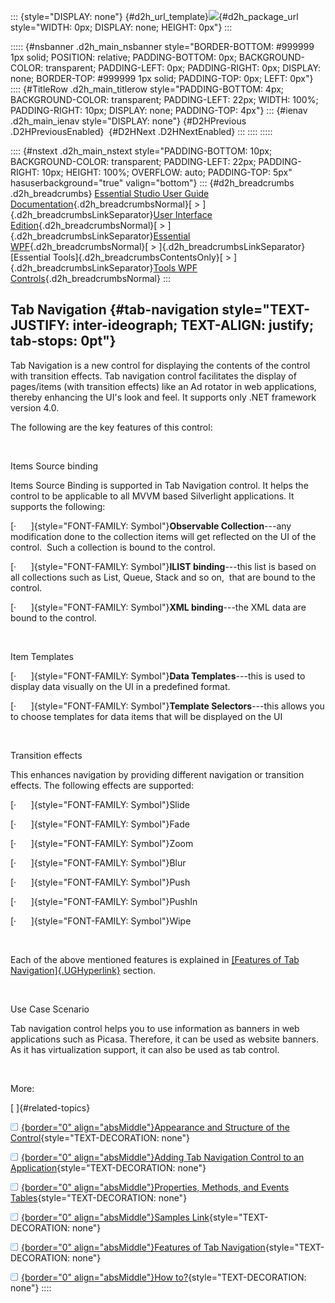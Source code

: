 ::: {style="DISPLAY: none"}
[](ms-xhelp:///?Id=d2h_url_template){#d2h_url_template}![](!package_url!){#d2h_package_url style="WIDTH: 0px; DISPLAY: none; HEIGHT: 0px"}
:::

::::: {#nsbanner .d2h_main_nsbanner style="BORDER-BOTTOM: #999999 1px solid; POSITION: relative; PADDING-BOTTOM: 0px; BACKGROUND-COLOR: transparent; PADDING-LEFT: 0px; PADDING-RIGHT: 0px; DISPLAY: none; BORDER-TOP: #999999 1px solid; PADDING-TOP: 0px; LEFT: 0px"}
:::: {#TitleRow .d2h_main_titlerow style="PADDING-BOTTOM: 4px; BACKGROUND-COLOR: transparent; PADDING-LEFT: 22px; WIDTH: 100%; PADDING-RIGHT: 10px; DISPLAY: none; PADDING-TOP: 4px"}
::: {#ienav .d2h_main_ienav style="DISPLAY: none"}
[](ms-xhelp:///?Id=82529dab-1a9d-4046-a001-c65204387232){#D2HPrevious .D2HPreviousEnabled}  [](ms-xhelp:///?Id=43ae5cc4-9330-4059-a989-2f116c56bf70){#D2HNext .D2HNextEnabled}
:::
::::
:::::

:::: {#nstext .d2h_main_nstext style="PADDING-BOTTOM: 10px; BACKGROUND-COLOR: transparent; PADDING-LEFT: 22px; PADDING-RIGHT: 10px; HEIGHT: 100%; OVERFLOW: auto; PADDING-TOP: 5px" hasuserbackground="true" valign="bottom"}
::: {#d2h_breadcrumbs .d2h_breadcrumbs}
[Essential Studio User Guide Documentation](ms-xhelp:///?Id=12457748-09e3-4d74-a240-8e049cedf030){.d2h_breadcrumbsNormal}[ \> ]{.d2h_breadcrumbsLinkSeparator}[User Interface Edition](ms-xhelp:///?Id=c29296b7-531c-413b-a0ec-488ca1f7f669){.d2h_breadcrumbsNormal}[ \> ]{.d2h_breadcrumbsLinkSeparator}[Essential WPF](ms-xhelp:///?Id=7f4f82c5-151c-4262-94d0-75c4626c77bc){.d2h_breadcrumbsNormal}[ \> ]{.d2h_breadcrumbsLinkSeparator}[Essential Tools]{.d2h_breadcrumbsContentsOnly}[ \> ]{.d2h_breadcrumbsLinkSeparator}[Tools WPF Controls](ms-xhelp:///?Id=2ea58a12-9426-4a63-96b4-89eb80232c2c){.d2h_breadcrumbsNormal}
:::

## Tab Navigation {#tab-navigation style="TEXT-JUSTIFY: inter-ideograph; TEXT-ALIGN: justify; tab-stops: 0pt"}

Tab Navigation is a new control for displaying the contents of the control with transition effects. Tab navigation control facilitates the display of pages/items (with transition effects) like an Ad rotator in web applications, thereby enhancing the UI's look and feel. It supports only .NET framework version 4.0.

The following are the key features of this control:

 

Items Source binding

Items Source Binding is supported in Tab Navigation control. It helps the control to be applicable to all MVVM based Silverlight applications. It supports the following:

[·      ]{style="FONT-FAMILY: Symbol"}**Observable Collection**---any modification done to the collection items will get reflected on the UI of the control.  Such a collection is bound to the control.

[·      ]{style="FONT-FAMILY: Symbol"}**ILIST binding**---this list is based on all collections such as List, Queue, Stack and so on,  that are bound to the control.

[·      ]{style="FONT-FAMILY: Symbol"}**XML binding**---the XML data are bound to the control.

 

Item Templates

[·      ]{style="FONT-FAMILY: Symbol"}**Data Templates**---this is used to display data visually on the UI in a predefined format.

[·      ]{style="FONT-FAMILY: Symbol"}**Template Selectors**---this allows you to choose templates for data items that will be displayed on the UI

 

Transition effects

This enhances navigation by providing different navigation or transition effects. The following effects are supported:

[·      ]{style="FONT-FAMILY: Symbol"}Slide

[·      ]{style="FONT-FAMILY: Symbol"}Fade

[·      ]{style="FONT-FAMILY: Symbol"}Zoom

[·      ]{style="FONT-FAMILY: Symbol"}Blur

[·      ]{style="FONT-FAMILY: Symbol"}Push

[·      ]{style="FONT-FAMILY: Symbol"}PushIn

[·      ]{style="FONT-FAMILY: Symbol"}Wipe

 

Each of the above mentioned features is explained in [[Features of Tab Navigation]{.UGHyperlink}](ms-xhelp:///?Id=5f217829-0c87-4662-99b9-752eecc13f7b) section.

 

Use Case Scenario

Tab navigation control helps you to use information as banners in web applications such as Picasa. Therefore, it can be used as website banners. As it has virtualization support, it can also be used as tab control.

 

More:

[ ]{#related-topics}

[![](button.gif){border="0" align="absMiddle"}Appearance and Structure of the Control](ms-xhelp:///?Id=43ae5cc4-9330-4059-a989-2f116c56bf70){style="TEXT-DECORATION: none"}

[![](button.gif){border="0" align="absMiddle"}Adding Tab Navigation Control to an Application](ms-xhelp:///?Id=f57d3d6d-d8b6-4797-b9ea-03a912fc35ae){style="TEXT-DECORATION: none"}

[![](button.gif){border="0" align="absMiddle"}Properties, Methods, and Events Tables](ms-xhelp:///?Id=39cc0816-1b8a-401d-b604-7b630f62aac8){style="TEXT-DECORATION: none"}

[![](button.gif){border="0" align="absMiddle"}Samples Link](ms-xhelp:///?Id=61c1d3e3-85d2-4c4c-99c9-7c6fe71e76e6){style="TEXT-DECORATION: none"}

[![](button.gif){border="0" align="absMiddle"}Features of Tab Navigation](ms-xhelp:///?Id=5f217829-0c87-4662-99b9-752eecc13f7b){style="TEXT-DECORATION: none"}

[![](button.gif){border="0" align="absMiddle"}How to?](ms-xhelp:///?Id=a9995746-9e69-43b9-ae11-53bea7441971){style="TEXT-DECORATION: none"}
::::
